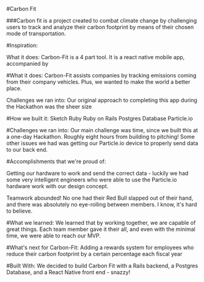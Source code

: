 #Carbon Fit

###Carbon fit is a project created to combat climate change by challenging users to track and analyze their carbon footprint by means of their chosen mode of transportation.

#Inspiration:


What it does: Carbon-Fit is a 4 part tool. It is a react native mobile app, accompanied by 

#What it does:
Carbon-Fit assists companies by tracking emissions coming from their company vehicles.  Plus, we wanted to make the world a better place. 

Challenges we ran into: Our original approach to completing this app during the Hackathon was the sheer size

#How we built it:
Sketch
Ruby
Ruby on Rails
Postgres Database
Particle.io

#Challenges we ran into:
Our main challenge was time, since we built this at a one-day Hackathon. Roughly eight hours from building to pitching! Some other issues we had was getting our Particle.io device to properly send data to our back end. 

#Accomplishments that we're proud of:

Getting our hardware to work and send the correct data - luckily we had some very intelligent engineers who were able to use the Particle.io hardware work with our design concept. 

Teamwork abounded! No one had their Red Bull slapped out of their hand, and there was absolutely no eye-rolling between members. I know, it's hard to believe.  

#What we learned:
We learned that by working together, we are capable of great things. Each team member gave it their all, and even with the minimal time, we were able to reach our MVP. 

#What's next for Carbon-Fit:
Adding a rewards system for employees who reduce their carbon footprint by a certain percentage each fiscal year

#Built With:
We decided to build Carbon Fit with a Rails backend, a Postgres Database, and a React Native front end - snazzy! 

